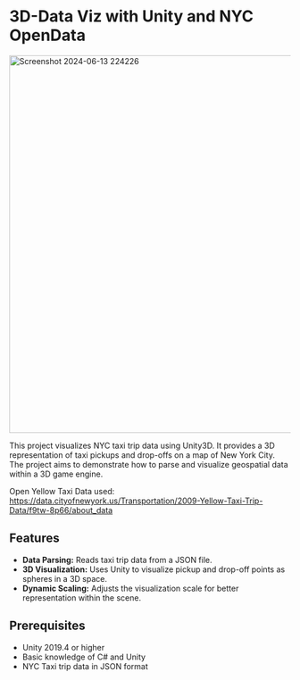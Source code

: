 # 3D-Data Viz with Unity and NYC OpenData
<img width="677" alt="Screenshot 2024-06-13 224226" src="https://github.com/cgshony/3D-Data-Viz/assets/129407856/1799b956-a8c9-4714-86a9-44990909435f">

This project visualizes NYC taxi trip data using Unity3D. It provides a 3D representation of taxi pickups and drop-offs on a map of New York City. The project aims to demonstrate how to parse and visualize geospatial data within a 3D game engine.

Open Yellow Taxi Data used: https://data.cityofnewyork.us/Transportation/2009-Yellow-Taxi-Trip-Data/f9tw-8p66/about_data

## Features
- **Data Parsing:** Reads taxi trip data from a JSON file.
- **3D Visualization:** Uses Unity to visualize pickup and drop-off points as spheres in a 3D space.
- **Dynamic Scaling:** Adjusts the visualization scale for better representation within the scene.

## Prerequisites
- Unity 2019.4 or higher
- Basic knowledge of C# and Unity
- NYC Taxi trip data in JSON format

